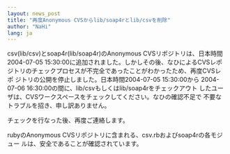 ```yaml
---
layout: news_post
title: "再度Anonymous CVSからlib/soap4rとlib/csvを削除"
author: "NaHi"
lang: ja
---
```


csv(lib/csv)とsoap4r(lib/soap4r)のAnonymous CVSリポジトリは、日本時間 2004-07-05
15:30:00に追加されました。しかしその後、なひによるCVSレポ ジトリのチェックプロセスが不完全であったことがわかったため、再度CVSレポ
ジトリの公開を停止しました。日本時間2004-07-05 15:30:00から 2004-07-06
16:30:00の間に、lib/csvもしくはlib/soap4rをチェックアウト
したユーザは、CVSワークスペースをチェックしてください。なひの確認不足で 不要なトラブルを招き、申し訳ありません。

チェックを行なった後、再度ご連絡します。

rubyのAnonymous CVSリポジトリに含まれる、csv.rbおよびsoap4rの各モジュー ルは、安全であることが確認されています。
